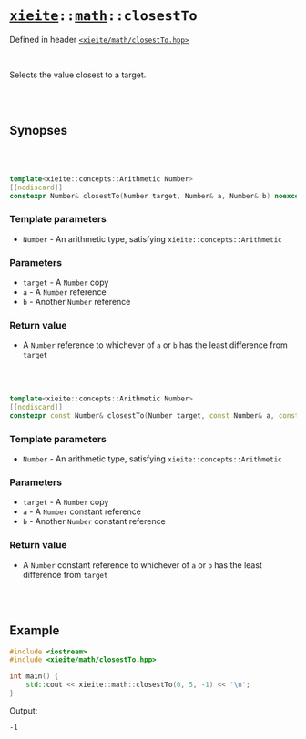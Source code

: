 # [`xieite`](../../README.md)`::`[`math`](../../docs/math.md)`::closestTo`
Defined in header [`<xieite/math/closestTo.hpp>`](../../include/xieite/math/closestTo.hpp)

<br/>

Selects the value closest to a target.

<br/><br/>

## Synopses

<br/><br/>

```cpp
template<xieite::concepts::Arithmetic Number>
[[nodiscard]]
constexpr Number& closestTo(Number target, Number& a, Number& b) noexcept;
```
### Template parameters
- `Number` - An arithmetic type, satisfying `xieite::concepts::Arithmetic`
### Parameters
- `target` - A `Number` copy
- `a` - A `Number` reference
- `b` - Another `Number` reference
### Return value
- A `Number` reference to whichever of `a` or `b` has the least difference from `target`

<br/><br/>

```cpp
template<xieite::concepts::Arithmetic Number>
[[nodiscard]]
constexpr const Number& closestTo(Number target, const Number& a, const Number& b) noexcept;
```
### Template parameters
- `Number` - An arithmetic type, satisfying `xieite::concepts::Arithmetic`
### Parameters
- `target` - A `Number` copy
- `a` - A `Number` constant reference
- `b` - Another `Number` constant reference
### Return value
- A `Number` constant reference to whichever of `a` or `b` has the least difference from `target`

<br/><br/>

## Example
```cpp
#include <iostream>
#include <xieite/math/closestTo.hpp>

int main() {
	std::cout << xieite::math::closestTo(0, 5, -1) << '\n';
}
```
Output:
```
-1
```